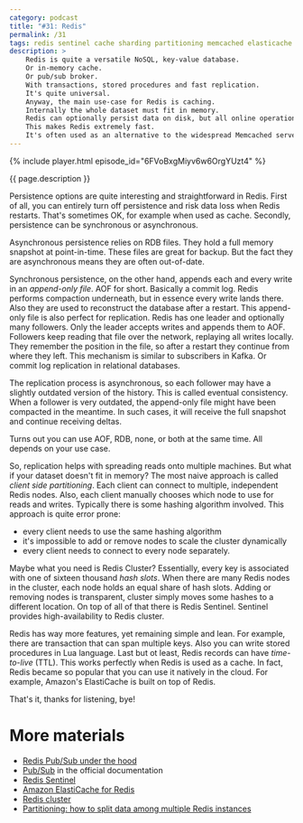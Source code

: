 ```yaml
---
category: podcast
title: "#31: Redis"
permalink: /31
tags: redis sentinel cache sharding partitioning memcached elasticache lua
description: >
    Redis is quite a versatile NoSQL, key-value database.
    Or in-memory cache.
    Or pub/sub broker.
    With transactions, stored procedures and fast replication.
    It's quite universal.
    Anyway, the main use-case for Redis is caching.
    Internally the whole dataset must fit in memory.
    Redis can optionally persist data on disk, but all online operations happen entirely in memory.
    This makes Redis extremely fast.
    It's often used as an alternative to the widespread Memcached server.
---
```


{% include player.html episode_id="6FVoBxgMiyv6w6OrgYUzt4" %}

{{ page.description }}



Persistence options are quite interesting and straightforward in Redis.
First of all, you can entirely turn off persistence and risk data loss when Redis restarts.
That's sometimes OK, for example when used as cache.
Secondly, persistence can be synchronous or asynchronous.

Asynchronous persistence relies on RDB files.
They hold a full memory snapshot at point-in-time.
These files are great for backup.
But the fact they are asynchronous means they are often out-of-date.

Synchronous persistence, on the other hand, appends each and every write in an _append-only file_.
AOF for short.
Basically a commit log.
Redis performs compaction underneath, but in essence every write lands there.
Also they are used to reconstruct the database after a restart.
This append-only file is also perfect for replication.
Redis has one leader and optionally many followers.
Only the leader accepts writes and appends them to AOF.
Followers keep reading that file over the network, replaying all writes locally.
They remember the position in the file, so after a restart they continue from where they left.
This mechanism is similar to subscribers in Kafka.
Or commit log replication in relational databases.

The replication process is asynchronous, so each follower may have a slightly outdated version of the history.
This is called eventual consistency.
When a follower is very outdated, the append-only file might have been compacted in the meantime.
In such cases, it will receive the full snapshot and continue receiving deltas.

Turns out you can use AOF, RDB, none, or both at the same time.
All depends on your use case.

So, replication helps with spreading reads onto multiple machines.
But what if your dataset doesn't fit in memory?
The most naive approach is called _client side partitioning_.
Each client can connect to multiple, independent Redis nodes.
Also, each client manually chooses which node to use for reads and writes.
Typically there is some hashing algorithm involved.
This approach is quite error prone:

* every client needs to use the same hashing algorithm
* it's impossible to add or remove nodes to scale the cluster dynamically
* every client needs to connect to every node separately.

Maybe what you need is Redis Cluster?
Essentially, every key is associated with one of sixteen thousand _hash slots_.
When there are many Redis nodes in the cluster, each node holds an equal share of hash slots.
Adding or removing nodes is transparent, cluster simply moves some hashes to a different location.
On top of all of that there is Redis Sentinel.
Sentinel provides high-availability to Redis cluster.

Redis has way more features, yet remaining simple and lean.
For example, there are transaction that can span multiple keys.
Also you can write stored procedures in Lua language.
Last but ot least, Redis records can have _time-to-live_ (TTL).
This works perfectly when Redis is used as a cache.
In fact, Redis became so popular that you can use it natively in the cloud.
For example, Amazon's ElastiCache is built on top of Redis.

That's it, thanks for listening, bye!



# More materials

* [Redis Pub/Sub under the hood](https://making.pusher.com/redis-pubsub-under-the-hood/)
* [Pub/Sub](https://redis.io/topics/pubsub) in the official documentation
* [Redis Sentinel](https://redis.io/topics/sentinel)
* [Amazon ElastiCache for Redis](https://aws.amazon.com/elasticache/redis/)
* [Redis cluster](https://redis.io/topics/cluster-tutorial)
* [Partitioning: how to split data among multiple Redis instances](https://redis.io/topics/partitioning)


